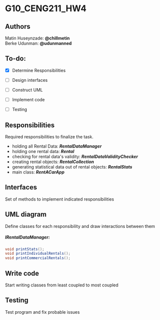 # G10_CENG211_HW4
## Authors
Matin Huseynzade: **@chillmetin** <br>
Berke Udunman: **@udunmanned**


## To-do:
- [x] Determine Responsibilities
- [ ] Design interfaces
- [ ] Construct UML
- [ ] Implement code
- [ ] Testing


## Responsibilities
Required responsibilities to finalize the task.
- holding all Rental Data: **_RentalDataManager_**
- holding one rental data: **_Rental_**
- checking for rental data's validity: **_RentalDataValidityChecker_**
- creating rental objects: **_RentalCollection_**
- generating statistical data out of rental objects: **_RentalStats_**
- main class: **_RentACarApp_**

## Interfaces
Set of methods to implement indicated responsibilities

## UML diagram
Define classes for each responsibility and draw interactions between them
##### IRentalDataManager:
```java
void printStats();
void printIndividualRentals();
void printCommercialRentals();
```
## Write code
Start writing classes from least coupled to most coupled 

## Testing
Test program and fix probable issues